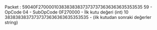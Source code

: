 Packet : 59040F2700001038383838373737373636363635353535
59 - OpCode
04 - SubOpCode
0F270000 - İlk kutu değeri (int)
10 38383838373737373636363635353535 - (ilk kutudan sonraki değerler string)